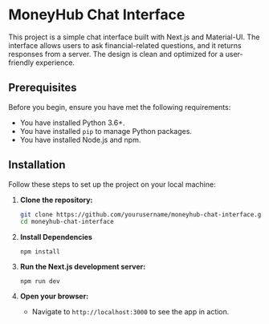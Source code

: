# MoneyHub Chat Interface

This project is a simple chat interface built with Next.js and Material-UI. The interface allows users to ask financial-related questions, and it returns responses from a server. The design is clean and optimized for a user-friendly experience.

## Prerequisites

Before you begin, ensure you have met the following requirements:
- You have installed Python 3.6+.
- You have installed `pip` to manage Python packages.
- You have installed Node.js and npm.

## Installation

Follow these steps to set up the project on your local machine:

1. **Clone the repository:**
   ```bash
   git clone https://github.com/yourusername/moneyhub-chat-interface.git
   cd moneyhub-chat-interface
2. **Install Dependencies**
	```
	npm install
	```
3. **Run the Next.js development server:**
	```
	npm run dev
	```
4.  **Open your browser:**
    
    -   Navigate to `http://localhost:3000` to see the app in action.